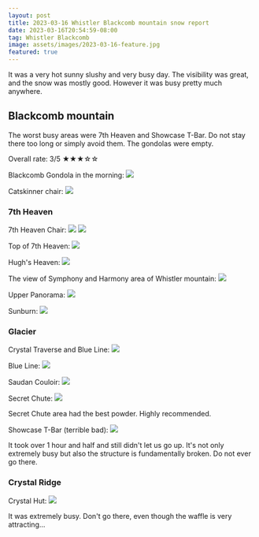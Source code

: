 ```yaml
---
layout: post
title: 2023-03-16 Whistler Blackcomb mountain snow report
date: 2023-03-16T20:54:59-08:00
tag: Whistler Blackcomb
image: assets/images/2023-03-16-feature.jpg
featured: true
---
```


It was a very hot sunny slushy and very busy day. The visibility was great, and the snow was mostly good. However it was busy pretty much anywhere. 

## Blackcomb mountain

The worst busy areas were 7th Heaven and Showcase T-Bar. Do not stay there too long or simply avoid them. The gondolas were empty.

Overall rate: 3/5 ★★★☆☆

Blackcomb Gondola in the morning:
![](/assets/images/2023-03-16-blackcomb-gondola.jpg)

Catskinner chair:
![](/assets/images/2023-03-16-catskinner-chair.jpg)

### 7th Heaven

7th Heaven Chair:
![](/assets/images/2023-03-16-7th-heaven-chair.jpg)
![](/assets/images/2023-03-16-7th-heaven-chair-2.jpg)

Top of 7th Heaven:
![](/assets/images/2023-03-16-7th-heaven-top.jpg)

Hugh's Heaven:
![](/assets/images/2023-03-16-hughs-heaven.jpg)

The view of Symphony and Harmony area of Whistler mountain:
![](/assets/images/2023-03-16-whistler-symphony-and-harmony.jpg)

Upper Panorama:
![](/assets/images/2023-03-16-upper-panorama.jpg)

Sunburn:
![](/assets/images/2023-03-16-sunburn.jpg)

### Glacier

Crystal Traverse and Blue Line:
![](/assets/images/2023-03-16-crystal-traverse-and-blue-line.jpg)

Blue Line:
![](/assets/images/2023-03-16-blue-line.jpg)

Saudan Couloir:
![](/assets/images/2023-03-16-saudan-couloir.jpg)

Secret Chute:
![](/assets/images/2023-03-16-secret-chute.jpg)

Secret Chute area had the best powder. Highly recommended.

Showcase T-Bar (terrible bad):
![](/assets/images/2023-03-16-showcase-tbar-is-terribly-bad.jpg)

It took over 1 hour and half and still didn't let us go up. It's not only extremely busy but also the structure is fundamentally broken. Do not ever go there.

### Crystal Ridge

Crystal Hut:
![](/assets/images/2023-03-16-crystal-hut.jpg)

It was extremely busy. Don't go there, even though the waffle is very attracting...
